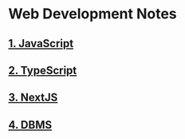 # Web Development Notes 

## [1. JavaScript](js/README.md)

## [2. TypeScript](ts/README.md)

## [3. NextJS](nextjs/README.md)

## [4. DBMS](dbms.md)